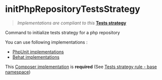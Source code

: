 # initPhpRepositoryTestsStrategy

> *Implementations are compliant to this* **[Tests strategy](https://github.com/yoanm/Readme/blob/master/TESTS_STRATEGY.md)**

Command to initialize tests strategy for a php repository

You can use following implementations : 
* [PhpUnit implementations](https://github.com/yoanm/initRepositoryWithPhpUnit)
* [Behat implementations]()

This [Composer implementation](https://github.com/yoanm/Readme/blob/master/TESTS_STRATEGY.md#example-composer-implementation) is **required** (See [Tests strategy rule - base namespace](https://github.com/yoanm/Readme/blob/master/TESTS_STRATEGY.md#base-namespace))
